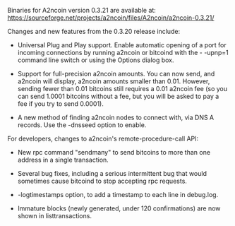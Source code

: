 Binaries for A2ncoin version 0.3.21 are available at:
  https://sourceforge.net/projects/a2ncoin/files/A2ncoin/a2ncoin-0.3.21/

Changes and new features from the 0.3.20 release include:

* Universal Plug and Play support.  Enable automatic opening of a port for incoming connections by running a2ncoin or bitcoind with the - -upnp=1 command line switch or using the Options dialog box.

* Support for full-precision a2ncoin amounts.  You can now send, and a2ncoin will display, a2ncoin amounts smaller than 0.01.  However, sending fewer than 0.01 bitcoins still requires a 0.01 a2ncoin fee (so you can send 1.0001 bitcoins without a fee, but you will be asked to pay a fee if you try to send 0.0001).

* A new method of finding a2ncoin nodes to connect with, via DNS A records. Use the -dnsseed option to enable.

For developers, changes to a2ncoin's remote-procedure-call API:

* New rpc command "sendmany" to send bitcoins to more than one address in a single transaction.

* Several bug fixes, including a serious intermittent bug that would sometimes cause bitcoind to stop accepting rpc requests. 

* -logtimestamps option, to add a timestamp to each line in debug.log.

* Immature blocks (newly generated, under 120 confirmations) are now shown in listtransactions.
